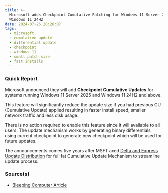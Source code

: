 ```yaml
---
title: >-
  Microsoft adds Checkpoint Cumulative Patching for Windows 11 Server 2025 and
  Windows 11 24H2
date: 2024-07-26 20:26:07
tags:
  - microsoft
  - cumulative update
  - differential update
  - checkpoint
  - windows 11
  - small patch size
  - fast installs
---
```



### Quick Report

Microsoft announced they will add **Checkpoint Cumulative Updates** for systems running Windows 11 Server 2025 and Windows 11 24H2 and above.

This feature will significantly reduce the update size if you had previous CU (Cumulative Update) applied resulting in faster install speed, smaller network traffic and less disk usage.

There is no action required to enable this feature since it will available to all users. The update mechanism works by generating binary differentials using current checkpoint to generate new checkpoint which will be used for future updates.

The announcements comes five years after MSFT axed [Delta and Express Update Distribution][def] for full fat Cumulative Update Mechanism to streamline update process.

### Source(s)

- [Bleeping Computer Article][def2]

[def]: https://techcommunity.microsoft.com/t5/windows-it-pro-blog/windows-10-quality-updates-explained-and-the-end-of-delta/ba-p/214426
[def2]: https://www.bleepingcomputer.com/news/microsoft/microsoft-announces-new-windows-checkpoint-cumulative-updates/